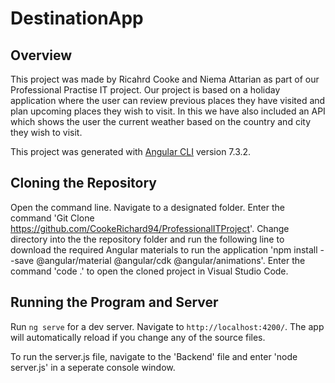 # DestinationApp

## Overview
This project was made by Ricahrd Cooke and Niema Attarian as part of our Professional Practise IT project. Our project is based on a holiday application where the user can review previous places they have visited and plan upcoming places they wish to visit. In this we have also included an API which shows the user the current weather based on the country and city they wish to visit.


This project was generated with [Angular CLI](https://github.com/angular/angular-cli) version 7.3.2.

## Cloning the Repository

Open the command line. Navigate to a designated folder. Enter the command 'Git Clone https://github.com/CookeRichard94/ProfessionalITProject'. 
Change directory into the the repository folder and run the following line to download the required Angular materials to run the application 'npm install --save @angular/material @angular/cdk @angular/animations'.
Enter the command 'code .' to open the cloned project in Visual Studio Code.

## Running the Program and Server

Run `ng serve` for a dev server. Navigate to `http://localhost:4200/`. The app will automatically reload if you change any of the source files.

To run the server.js file, navigate to the 'Backend' file and enter 'node server.js' in a seperate console window.
